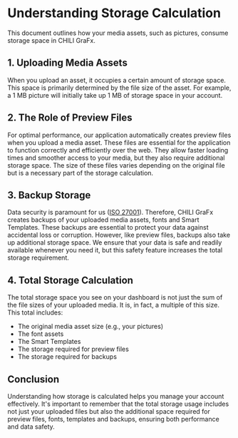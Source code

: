# Understanding Storage Calculation

This document outlines how your media assets, such as pictures, consume storage space in CHILI GraFx.

## 1. **Uploading Media Assets**

When you upload an asset, it occupies a certain amount of storage space. This space is primarily determined by the file size of the asset. For example, a 1 MB picture will initially take up 1 MB of storage space in your account.

## 2. **The Role of Preview Files**

For optimal performance, our application automatically creates preview files when you upload a media asset. These files are essential for the application to function correctly and efficiently over the web. They allow faster loading times and smoother access to your media, but they also require additional storage space. The size of these files varies depending on the original file but is a necessary part of the storage calculation.

## 3. **Backup Storage**

Data security is paramount for us ([ISO 27001](https://www.chili-publish.com/trust/)). Therefore, CHILI GraFx creates backups of your uploaded media assets, fonts and Smart Templates. These backups are essential to protect your data against accidental loss or corruption. However, like preview files, backups also take up additional storage space. We ensure that your data is safe and readily available whenever you need it, but this safety feature increases the total storage requirement.

## 4. **Total Storage Calculation**

The total storage space you see on your dashboard is not just the sum of the file sizes of your uploaded media. It is, in fact, a multiple of this size. This total includes:

- The original media asset size (e.g., your pictures)
- The font assets
- The Smart Templates
- The storage required for preview files
- The storage required for backups

## Conclusion

Understanding how storage is calculated helps you manage your account effectively. It's important to remember that the total storage usage includes not just your uploaded files but also the additional space required for preview files, fonts, templates and backups, ensuring both performance and data safety.